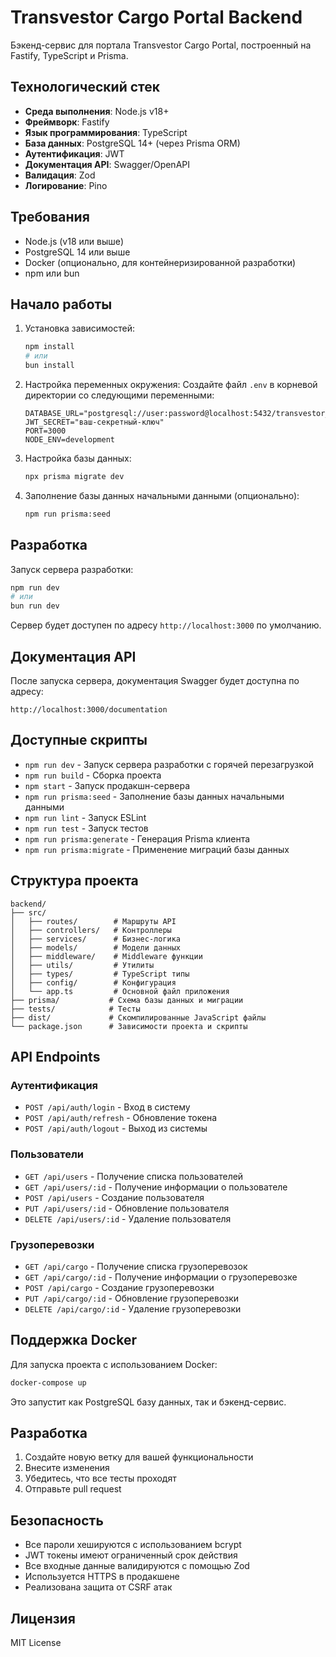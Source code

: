 # Transvestor Cargo Portal Backend

Бэкенд-сервис для портала Transvestor Cargo Portal, построенный на Fastify, TypeScript и Prisma.

## Технологический стек

- **Среда выполнения**: Node.js v18+
- **Фреймворк**: Fastify
- **Язык программирования**: TypeScript
- **База данных**: PostgreSQL 14+ (через Prisma ORM)
- **Аутентификация**: JWT
- **Документация API**: Swagger/OpenAPI
- **Валидация**: Zod
- **Логирование**: Pino

## Требования

- Node.js (v18 или выше)
- PostgreSQL 14 или выше
- Docker (опционально, для контейнеризированной разработки)
- npm или bun

## Начало работы

1. Установка зависимостей:
   ```bash
   npm install
   # или
   bun install
   ```

2. Настройка переменных окружения:
   Создайте файл `.env` в корневой директории со следующими переменными:
   ```
   DATABASE_URL="postgresql://user:password@localhost:5432/transvestor_cargo"
   JWT_SECRET="ваш-секретный-ключ"
   PORT=3000
   NODE_ENV=development
   ```

3. Настройка базы данных:
   ```bash
   npx prisma migrate dev
   ```

4. Заполнение базы данных начальными данными (опционально):
   ```bash
   npm run prisma:seed
   ```

## Разработка

Запуск сервера разработки:
```bash
npm run dev
# или
bun run dev
```

Сервер будет доступен по адресу `http://localhost:3000` по умолчанию.

## Документация API

После запуска сервера, документация Swagger будет доступна по адресу:
```
http://localhost:3000/documentation
```

## Доступные скрипты

- `npm run dev` - Запуск сервера разработки с горячей перезагрузкой
- `npm run build` - Сборка проекта
- `npm start` - Запуск продакшн-сервера
- `npm run prisma:seed` - Заполнение базы данных начальными данными
- `npm run lint` - Запуск ESLint
- `npm run test` - Запуск тестов
- `npm run prisma:generate` - Генерация Prisma клиента
- `npm run prisma:migrate` - Применение миграций базы данных

## Структура проекта

```
backend/
├── src/
│   ├── routes/        # Маршруты API
│   ├── controllers/   # Контроллеры
│   ├── services/      # Бизнес-логика
│   ├── models/        # Модели данных
│   ├── middleware/    # Middleware функции
│   ├── utils/         # Утилиты
│   ├── types/         # TypeScript типы
│   ├── config/        # Конфигурация
│   └── app.ts         # Основной файл приложения
├── prisma/           # Схема базы данных и миграции
├── tests/            # Тесты
├── dist/             # Скомпилированные JavaScript файлы
└── package.json      # Зависимости проекта и скрипты
```

## API Endpoints

### Аутентификация
- `POST /api/auth/login` - Вход в систему
- `POST /api/auth/refresh` - Обновление токена
- `POST /api/auth/logout` - Выход из системы

### Пользователи
- `GET /api/users` - Получение списка пользователей
- `GET /api/users/:id` - Получение информации о пользователе
- `POST /api/users` - Создание пользователя
- `PUT /api/users/:id` - Обновление пользователя
- `DELETE /api/users/:id` - Удаление пользователя

### Грузоперевозки
- `GET /api/cargo` - Получение списка грузоперевозок
- `GET /api/cargo/:id` - Получение информации о грузоперевозке
- `POST /api/cargo` - Создание грузоперевозки
- `PUT /api/cargo/:id` - Обновление грузоперевозки
- `DELETE /api/cargo/:id` - Удаление грузоперевозки

## Поддержка Docker

Для запуска проекта с использованием Docker:

```bash
docker-compose up
```

Это запустит как PostgreSQL базу данных, так и бэкенд-сервис.

## Разработка

1. Создайте новую ветку для вашей функциональности
2. Внесите изменения
3. Убедитесь, что все тесты проходят
4. Отправьте pull request

## Безопасность

- Все пароли хешируются с использованием bcrypt
- JWT токены имеют ограниченный срок действия
- Все входные данные валидируются с помощью Zod
- Используется HTTPS в продакшене
- Реализована защита от CSRF атак

## Лицензия

MIT License 
